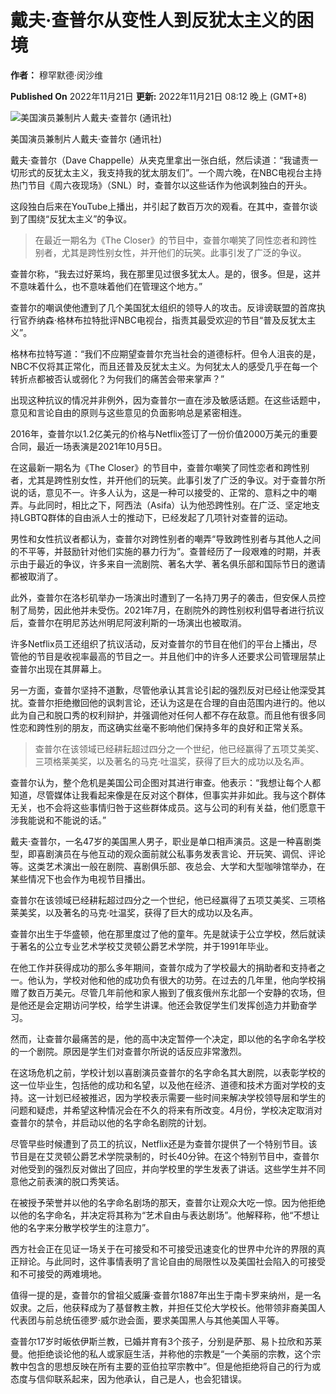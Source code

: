 # 戴夫·查普尔从变性人到反犹太主义的困境

**作者：** 穆罕默德·闵沙维

**Published On** 2022年11月21日
**更新:** 2022年11月21日 08:12 晚上 (GMT+8)

![美国演员兼制片人戴夫·查普尔 (通讯社)](/wp-content/uploads/2022/11/41-10.jpg?resize=770%2C513&quality=80)

美国演员兼制片人戴夫·查普尔 (通讯社)

戴夫·查普尔（Dave Chappelle）从夹克里拿出一张白纸，然后读道：“我谴责一切形式的反犹太主义，我支持我的犹太朋友们”。一个周六晚，在NBC电视台主持热门节目《周六夜现场》（SNL）时，查普尔以这些话作为他讽刺独白的开头。

这段独白后来在YouTube上播出，并引起了数百万次的观看。在其中，查普尔谈到了围绕“反犹太主义”的争议。

> 在最近一期名为《The Closer》的节目中，查普尔嘲笑了同性恋者和跨性别者，尤其是跨性别女性，并开他们的玩笑。此事引发了广泛的争议。

查普尔称，“我去过好莱坞，我在那里见过很多犹太人。是的，很多。但是，这并不意味着什么，也不意味着他们在管理这个地方。”

查普尔的嘲讽使他遭到了几个美国犹太组织的领导人的攻击。反诽谤联盟的首席执行官乔纳森·格林布拉特批评NBC电视台，指责其最受欢迎的节目“普及反犹太主义”。

格林布拉特写道：“我们不应期望查普尔充当社会的道德标杆。但令人沮丧的是，NBC不仅将其正常化，而且还普及反犹太主义。为何犹太人的感受几乎在每一个转折点都被否认或弱化？为何我们的痛苦会带来掌声？”

出现这种抗议的情况并非例外，因为查普尔一直在涉及敏感话题。在这些话题中，意见和言论自由的原则与这些意见的负面影响总是紧密相连。

2016年，查普尔以1.2亿美元的价格与Netflix签订了一份价值2000万美元的重要合同，最近一场表演是2021年10月5日。

在这最新一期名为《The Closer》的节目中，查普尔嘲笑了同性恋者和跨性别者，尤其是跨性别女性，并开他们的玩笑。此事引发了广泛的争议。对于查普尔所说的话，意见不一。许多人认为，这是一种可以接受的、正常的、意料之中的嘲弄。与此同时，相比之下，阿西法（Asifa）认为他恐跨性别。在广泛、坚定地支持LGBTQ群体的自由派人士的推动下，已经发起了几项针对查普的运动。

男性和女性抗议者都认为，查普尔对跨性别者的嘲弄“导致跨性别者与其他人之间的不平等，并鼓励针对他们实施的暴力行为”。查普经历了一段艰难的时期，并表示由于最近的争议，许多来自一流剧院、著名大学、著名俱乐部和国际节日的邀请都被取消了。

此外，查普尔在洛杉矶举办一场演出时遭到了一名持刀男子的袭击，但安保人员控制了局势，因此他并未受伤。2021年7月，在剧院外的跨性别权利倡导者进行抗议后，查普尔在明尼苏达州明尼阿波利斯的一场演出也被取消。

许多Netflix员工还组织了抗议活动，反对查普尔的节目在他们的平台上播出，尽管他的节目是收视率最高的节目之一。并且他们中的许多人还要求公司管理层禁止查普尔出现在其屏幕上。

另一方面，查普尔坚持不道歉，尽管他承认其言论引起的强烈反对已经让他深受其扰。查普尔拒绝撤回他的讽刺言论，还认为这是在合理的自由范围内进行的。他以此为自己和脱口秀的权利辩护，并强调他对任何人都不存在敌意。而且他有很多同性恋和跨性别的朋友，而这确实丝毫不影响他们保持多年的良好和正常关系。

> 查普尔在该领域已经耕耘超过四分之一个世纪，他已经赢得了五项艾美奖、三项格莱美奖，以及著名的马克·吐温奖，获得了巨大的成功以及名声。

查普尔认为，整个危机是美国公司企图对其进行审查。他表示：“我想让每个人都知道，尽管媒体让我看起来像是在反对这个群体，但事实并非如此。我与这个群体无关，也不会将这些事情归咎于这些群体成员。这与公司的利有关益，他们愿意干涉我能说和不能说的话。”

戴夫·查普尔，一名47岁的美国黑人男子，职业是单口相声演员。这是一种喜剧类型，即喜剧演员在与他互动的观众面前就公私事务发表言论、开玩笑、调侃、评论等。这类艺术演出一般在剧院、喜剧俱乐部、夜总会、大学和大型咖啡馆举办，在某些情况下也会作为电视节目播出。

查普尔在该领域已经耕耘超过四分之一个世纪，他已经赢得了五项艾美奖、三项格莱美奖，以及著名的马克·吐温奖，获得了巨大的成功以及名声。

查普尔出生于华盛顿，他在那里度过了他的童年。先是就读于公立学校，然后就读于著名的公立专业艺术学校艾灵顿公爵艺术学院，并于1991年毕业。

在他工作并获得成功的那么多年期间，查普尔成为了学校最大的捐助者和支持者之一。他认为，学校对他和他的成功负有很大的功劳。在过去的几年里，他向学校捐赠了数百万美元。尽管几年前他和家人搬到了俄亥俄州东北部一个安静的农场，但是他还是会定期访问学校，给学生讲课。他还会敦促学生们发挥创造力并勤奋学习。

然而，让查普尔最痛苦的是，他的高中决定暂停一个决定，即以他的名字命名学校的一个剧院。原因是学生们对查普尔所说的话反应非常激烈。

在这场危机之前，学校计划以喜剧演员查普尔的名字命名其大剧院，以表彰学校的这一位毕业生，包括他的成功和名望，以及他在经济、道德和技术方面对学校的支持。这一计划已经被推迟，因为学校表示需要一些时间来解决学校领导层和学生的问题和疑虑，并希望这种情况会在不久的将来有所改变。4月份，学校决定取消对查普尔的禁令，并启动以他的名字命名剧院的计划。

尽管早些时候遭到了员工的抗议，Netflix还是为查普尔提供了一个特别节目。该节目是在艾灵顿公爵艺术学院录制的，时长40分钟。在这个特别节目中，查普尔对他受到的强烈反对做出了回应，并向学校里的学生发表了讲话。这些学生并不同意他之前表演的脱口秀笑话。

在被授予荣誉并以他的名字命名剧场的那天，查普尔让观众大吃一惊。因为他拒绝以他的名字命名，并决定将其称为“艺术自由与表达剧场”。他解释称，他“不想让他的名字来分散学校学生的注意力”。

西方社会正在见证一场关于在可接受和不可接受迅速变化的世界中允许的界限的真正辩论。与此同时，这件事情表明了言论自由的局限性以及美国社会陷入的可接受和不可接受的两难境地。

值得一提的是，查普尔的曾祖父威廉·查普尔1887年出生于南卡罗来纳州，是一名奴隶。之后，他获释成为了基督教主教，并担任艾伦大学校长。他带领非裔美国人代表团与前总统伍德罗·威尔逊会面，要求美国黑人与其他美国人平等。

查普尔17岁时皈依伊斯兰教，已婚并育有3个孩子，分别是萨那、易卜拉欣和苏莱曼。他拒绝谈论他的私人或家庭生活，并称他的宗教是“一个美丽的宗教，这个宗教中包含的思想反映在所有主要的亚伯拉罕宗教中”。但是他拒绝将自己的行为或态度与信仰联系起来，因为他承认，自己是人，也会犯错误。
